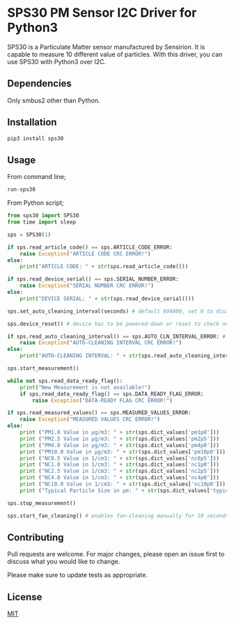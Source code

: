 # SPS30 PM Sensor I2C Driver for Python3

SPS30 is a Particulate Matter sensor manufactured by Sensirion. It is capable to measure 10 different value of particles. With this driver, you can use SPS30 with Python3 over I2C.

## Dependencies
Only smbus2 other than Python. 

## Installation
```bash
pip3 install sps30
```

## Usage
From command line;
```bash
run-sps30
```
From Python script;
```python
from sps30 import SPS30
from time import sleep

sps = SPS30(1)

if sps.read_article_code() == sps.ARTICLE_CODE_ERROR:
    raise Exception("ARTICLE CODE CRC ERROR!")
else:
    print("ARTICLE CODE: " + str(sps.read_article_code()))

if sps.read_device_serial() == sps.SERIAL_NUMBER_ERROR:
    raise Exception("SERIAL NUMBER CRC ERROR!")
else:
    print("DEVICE SERIAL: " + str(sps.read_device_serial()))

sps.set_auto_cleaning_interval(seconds) # default 604800, set 0 to disable auto-cleaning

sps.device_reset() # device has to be powered-down or reset to check new auto-cleaning interval

if sps.read_auto_cleaning_interval() == sps.AUTO_CLN_INTERVAL_ERROR: # or returns the interval in seconds
    raise Exception("AUTO-CLEANING INTERVAL CRC ERROR!")
else:
    print("AUTO-CLEANING INTERVAL: " + str(sps.read_auto_cleaning_interval()))

sps.start_measurement()

while not sps.read_data_ready_flag():
    print("New Measurement is not available!")
    if sps.read_data_ready_flag() == sps.DATA_READY_FLAG_ERROR:
        raise Exception("DATA-READY FLAG CRC ERROR!")

if sps.read_measured_values() == sps.MEASURED_VALUES_ERROR:
    raise Exception("MEASURED VALUES CRC ERROR!")
else:
    print ("PM1.0 Value in µg/m3: " + str(sps.dict_values['pm1p0']))
    print ("PM2.5 Value in µg/m3: " + str(sps.dict_values['pm2p5']))
    print ("PM4.0 Value in µg/m3: " + str(sps.dict_values['pm4p0']))
    print ("PM10.0 Value in µg/m3: " + str(sps.dict_values['pm10p0']))
    print ("NC0.5 Value in 1/cm3: " + str(sps.dict_values['nc0p5']))    # NC: Number of Concentration 
    print ("NC1.0 Value in 1/cm3: " + str(sps.dict_values['nc1p0']))
    print ("NC2.5 Value in 1/cm3: " + str(sps.dict_values['nc2p5']))
    print ("NC4.0 Value in 1/cm3: " + str(sps.dict_values['nc4p0']))
    print ("NC10.0 Value in 1/cm3: " + str(sps.dict_values['nc10p0']))
    print ("Typical Particle Size in µm: " + str(sps.dict_values['typical']))	

sps.stop_measurement()

sps.start_fan_cleaning() # enables fan-cleaning manually for 10 seconds (referred by datasheet)
```

## Contributing
Pull requests are welcome. For major changes, please open an issue first to discuss what you would like to change.

Please make sure to update tests as appropriate.

## License
[MIT](https://choosealicense.com/licenses/mit/)
